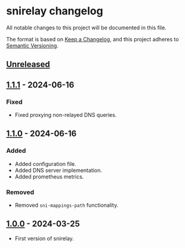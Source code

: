 # snirelay changelog

All notable changes to this project will be documented in this file.

The format is based on [Keep a Changelog][keepachangelog], and this project
adheres to [Semantic Versioning][semver].

[keepachangelog]: https://keepachangelog.com/en/1.0.0/

[semver]: https://semver.org/spec/v2.0.0.html

## [Unreleased]

[unreleased]: https://github.com/ameshkov/snirelay/compare/v1.1.1...HEAD

## [1.1.1] - 2024-06-16

### Fixed

* Fixed proxying non-relayed DNS queries.

[1.1.1]: https://github.com/ameshkov/snirelay/releases/tag/v1.1.1

## [1.1.0] - 2024-06-16

### Added

* Added configuration file.
* Added DNS server implementation.
* Added prometheus metrics.

### Removed

* Removed `sni-mappings-path` functionality.

[1.1.0]: https://github.com/ameshkov/snirelay/releases/tag/v1.1.0

## [1.0.0] - 2024-03-25

* First version of snirelay.

[1.0.0]: https://github.com/ameshkov/snirelay/releases/tag/v1.0.0
